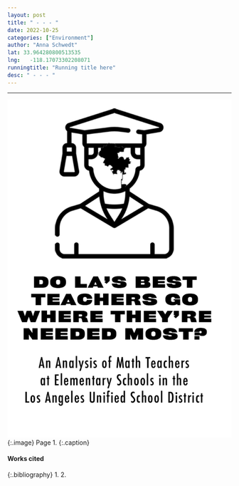 ```yaml
---
layout: post
title: " - - - "
date: 2022-10-25
categories: ["Environment"]
author: "Anna Schwedt"
lat: 33.964280800513535
lng:   -118.17073302208071 
runningtitle: "Running title here"
desc: " - - - "
---
```

 - - - 
 
![Zine1](images/Brown1.png)
   {:.image}
Page 1.
   {:.caption}
 


#### Works cited

{:.bibliography}
1. 
2. 
